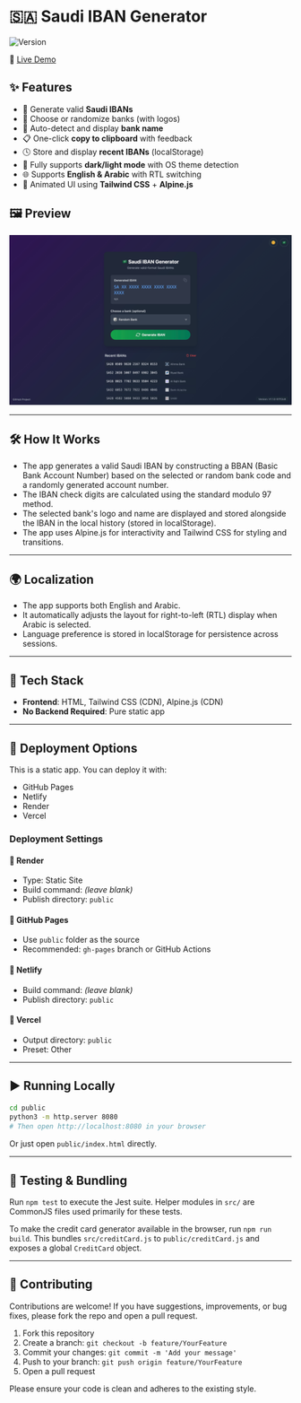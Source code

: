 # 🇸🇦 Saudi IBAN Generator

![Version](https://img.shields.io/badge/version-1.1.0-blue)

🔗 [Live Demo](https://saudi-iban-generator.onrender.com/)

## ✨ Features

- 🔢 Generate valid **Saudi IBANs**
- 🏦 Choose or randomize banks (with logos)
- 🧠 Auto-detect and display **bank name**
- 📋 One-click **copy to clipboard** with feedback
- 🕓 Store and display **recent IBANs** (localStorage)
- 🌙 Fully supports **dark/light mode** with OS theme detection
- 🌐 Supports **English & Arabic** with RTL switching
- 🎨 Animated UI using **Tailwind CSS** + **Alpine.js**

## 🖼️ Preview

![screenshot](public/IBAN.png)

---

## 🛠️ How It Works

- The app generates a valid Saudi IBAN by constructing a BBAN (Basic Bank Account Number) based on the selected or random bank code and a randomly generated account number.
- The IBAN check digits are calculated using the standard modulo 97 method.
- The selected bank's logo and name are displayed and stored alongside the IBAN in the local history (stored in localStorage).
- The app uses Alpine.js for interactivity and Tailwind CSS for styling and transitions.

---

## 🌍 Localization

- The app supports both English and Arabic.
- It automatically adjusts the layout for right-to-left (RTL) display when Arabic is selected.
- Language preference is stored in localStorage for persistence across sessions.

---


## 🧰 Tech Stack

- **Frontend**: HTML, Tailwind CSS (CDN), Alpine.js (CDN)
- **No Backend Required**: Pure static app

---

## 🚀 Deployment Options

This is a static app. You can deploy it with:

- GitHub Pages
- Netlify
- Render
- Vercel

### Deployment Settings

#### 🔹 Render
- Type: Static Site
- Build command: *(leave blank)*
- Publish directory: `public`

#### 🔹 GitHub Pages
- Use `public` folder as the source
- Recommended: `gh-pages` branch or GitHub Actions

#### 🔹 Netlify
- Build command: *(leave blank)*
- Publish directory: `public`

#### 🔹 Vercel
- Output directory: `public`
- Preset: Other

---

## ▶️ Running Locally

```bash
cd public
python3 -m http.server 8080
# Then open http://localhost:8080 in your browser
```

Or just open `public/index.html` directly.


---

## 🧪 Testing & Bundling

Run `npm test` to execute the Jest suite. Helper modules in `src/` are CommonJS files used primarily for these tests.

To make the credit card generator available in the browser, run `npm run build`. This bundles `src/creditCard.js` to `public/creditCard.js` and exposes a global `CreditCard` object.

---

## 🤝 Contributing

Contributions are welcome! If you have suggestions, improvements, or bug fixes, please fork the repo and open a pull request.

1. Fork this repository
2. Create a branch: `git checkout -b feature/YourFeature`
3. Commit your changes: `git commit -m 'Add your message'`
4. Push to your branch: `git push origin feature/YourFeature`
5. Open a pull request

Please ensure your code is clean and adheres to the existing style.
